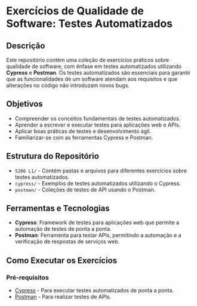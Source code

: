 # Exercícios de Qualidade de Software: Testes Automatizados

## Descrição

Este repositório contém uma coleção de exercícios práticos sobre qualidade de software, com ênfase em testes automatizados utilizando **Cypress** e **Postman**. Os testes automatizados são essenciais para garantir que as funcionalidades de um software atendam aos requisitos e que alterações no código não introduzam novos bugs.

## Objetivos

- Compreender os conceitos fundamentais de testes automatizados.
- Aprender a escrever e executar testes para aplicações web e APIs.
- Aplicar boas práticas de testes e desenvolvimento ágil.
- Familiarizar-se com as ferramentas Cypress e Postman.

## Estrutura do Repositório

- `S206 L1/` - Contém pastas e arquivos para diferentes exercícios sobre testes automatizados.
- `cypress/` - Exemplos de testes automatizados utilizando o Cypress.
- `postman/` - Coleções de testes de API usando o Postman.

## Ferramentas e Tecnologias

- **Cypress**: Framework de testes para aplicações web que permite a automação de testes de ponta a ponta.
- **Postman**: Ferramenta para testar APIs, permitindo a automação e a verificação de respostas de serviços web.

## Como Executar os Exercícios

### Pré-requisitos

- [Cypress](https://www.cypress.io/) - Para executar testes automatizados de ponta a ponta.
- [Postman](https://www.postman.com/) - Para realizar testes de APIs.
